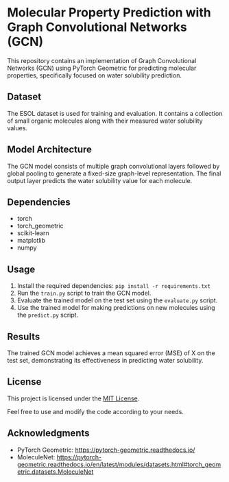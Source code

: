 # Molecular Property Prediction with Graph Convolutional Networks (GCN)

This repository contains an implementation of Graph Convolutional Networks (GCN) using PyTorch Geometric for predicting molecular properties, specifically focused on water solubility prediction.

## Dataset
The ESOL dataset is used for training and evaluation. It contains a collection of small organic molecules along with their measured water solubility values.

## Model Architecture
The GCN model consists of multiple graph convolutional layers followed by global pooling to generate a fixed-size graph-level representation. The final output layer predicts the water solubility value for each molecule.

## Dependencies
- torch
- torch_geometric
- scikit-learn
- matplotlib
- numpy

## Usage
1. Install the required dependencies: `pip install -r requirements.txt`
2. Run the `train.py` script to train the GCN model.
3. Evaluate the trained model on the test set using the `evaluate.py` script.
4. Use the trained model for making predictions on new molecules using the `predict.py` script.

## Results
The trained GCN model achieves a mean squared error (MSE) of X on the test set, demonstrating its effectiveness in predicting water solubility.

## License
This project is licensed under the [MIT License](LICENSE).

Feel free to use and modify the code according to your needs.

## Acknowledgments
- PyTorch Geometric: https://pytorch-geometric.readthedocs.io/
- MoleculeNet: https://pytorch-geometric.readthedocs.io/en/latest/modules/datasets.html#torch_geometric.datasets.MoleculeNet
